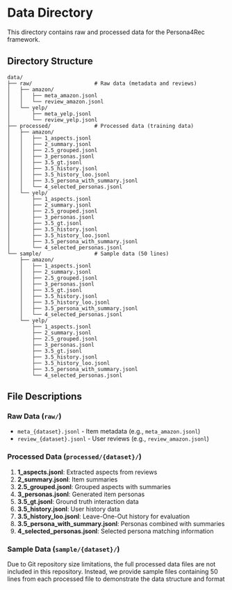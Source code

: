 # Data Directory
This directory contains raw and processed data for the Persona4Rec framework.
## Directory Structure
```
data/
├── raw/                    # Raw data (metadata and reviews)
│   ├── amazon/
│   │   ├── meta_amazon.jsonl
│   │   └── review_amazon.jsonl
│   └── yelp/
│       ├── meta_yelp.jsonl
│       └── review_yelp.jsonl
├── processed/              # Processed data (training data)
│   ├── amazon/
│   │   ├── 1_aspects.jsonl
│   │   ├── 2_summary.jsonl
│   │   ├── 2.5_grouped.jsonl
│   │   ├── 3_personas.jsonl
│   │   ├── 3.5_gt.jsonl
│   │   ├── 3.5_history.jsonl
│   │   ├── 3.5_history_loo.jsonl
│   │   ├── 3.5_persona_with_summary.jsonl
│   │   └── 4_selected_personas.jsonl
│   └── yelp/
│       ├── 1_aspects.jsonl
│       ├── 2_summary.jsonl
│       ├── 2.5_grouped.jsonl
│       ├── 3_personas.jsonl
│       ├── 3.5_gt.jsonl
│       ├── 3.5_history.jsonl
│       ├── 3.5_history_loo.jsonl
│       ├── 3.5_persona_with_summary.jsonl
│       └── 4_selected_personas.jsonl
└── sample/                 # Sample data (50 lines)
    ├── amazon/
    │   ├── 1_aspects.jsonl
    │   ├── 2_summary.jsonl
    │   ├── 2.5_grouped.jsonl
    │   ├── 3_personas.jsonl
    │   ├── 3.5_gt.jsonl
    │   ├── 3.5_history.jsonl
    │   ├── 3.5_history_loo.jsonl
    │   ├── 3.5_persona_with_summary.jsonl
    │   └── 4_selected_personas.jsonl
    └── yelp/
        ├── 1_aspects.jsonl
        ├── 2_summary.jsonl
        ├── 2.5_grouped.jsonl
        ├── 3_personas.jsonl
        ├── 3.5_gt.jsonl
        ├── 3.5_history.jsonl
        ├── 3.5_history_loo.jsonl
        ├── 3.5_persona_with_summary.jsonl
        └── 4_selected_personas.jsonl
```
## File Descriptions
### Raw Data (`raw/`)
* `meta_{dataset}.jsonl` - Item metadata (e.g., `meta_amazon.jsonl`)
* `review_{dataset}.jsonl` - User reviews (e.g., `review_amazon.jsonl`)
### Processed Data (`processed/{dataset}/`)
1. **1_aspects.jsonl**: Extracted aspects from reviews
2. **2_summary.jsonl**: Item summaries
3. **2.5_grouped.jsonl**: Grouped aspects with summaries
4. **3_personas.jsonl**: Generated item personas
5. **3.5_gt.jsonl**: Ground truth interaction data
6. **3.5_history.jsonl**: User history data
7. **3.5_history_loo.jsonl**: Leave-One-Out history for evaluation
8. **3.5_persona_with_summary.jsonl**: Personas combined with summaries
9. **4_selected_personas.jsonl**: Selected persona matching information
### Sample Data (`sample/{dataset}/`)
Due to Git repository size limitations, the full processed data files are not included in this repository. Instead, we provide sample files containing 50 lines from each processed file to demonstrate the data structure and format